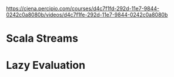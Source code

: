 https://ciena.percipio.com/courses/d4c7f1fd-292d-11e7-9844-0242c0a8080b/videos/d4c7f1fe-292d-11e7-9844-0242c0a8080b

# Scala Streams

# Lazy Evaluation

# 
